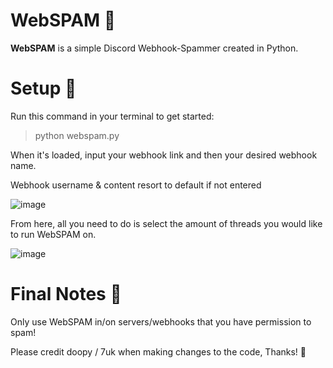 # WebSPAM 🥊
**WebSPAM** is a simple Discord Webhook-Spammer created in Python.

# Setup 👿
Run this command in your terminal to get started:
> python webspam.py

When it's loaded, input your webhook link and then your desired webhook name.

Webhook username & content resort to default if not entered

![image](https://user-images.githubusercontent.com/75194878/113504563-d46fd600-9530-11eb-83e2-984f40b59f16.png)

From here, all you need to do is select the amount of threads you would like to run WebSPAM on.

![image](https://user-images.githubusercontent.com/75194878/113504548-c752e700-9530-11eb-919e-e95e25e422d8.png)

# Final Notes 📝
Only use WebSPAM in/on servers/webhooks that you have permission to spam!

Please credit doopy / 7uk when making changes to the code, Thanks! 👺

